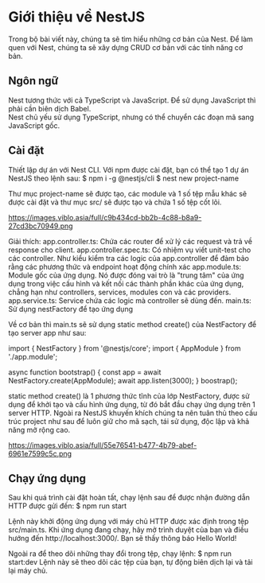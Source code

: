<h1>Giới thiệu về NestJS</h1>
Trong bộ bài viết này, chúng ta sẽ tìm hiểu những cơ bản của Nest. Để làm quen với Nest, chúng ta sẽ xây dựng CRUD cơ bản với các tính năng cơ bản.

<h2>Ngôn ngữ</h2>
Nest tương thức với cả TypeScript và JavaScript. Để sử dụng JavaScript thì phải cần biên dịch Babel. <br>
Nest chủ yếu sử dụng TypeScript, nhưng có thể chuyển các đoạn mã sang JavaScript gốc.

<h2>Cài đặt</h2>
Thiết lập dự án với Nest CLI. Với npm được cài đặt, bạn có thể tạo 1 dự án NestJS theo lệnh sau:
$ npm i -g @nestjs/cli
$ nest new project-name

Thư mục project-name sẽ được tạo, các module và 1 số tệp mẫu khác sẽ được cài đặt và thư mục src/ sẽ được tạo và chứa 1 số tệp cốt lõi. <br>

https://images.viblo.asia/full/c9b434cd-bb2b-4c88-b8a9-27cd3bc70949.png

Giải thích:
app.controller.ts: Chứa các router để xử lý các request và trả về response cho client.
app.controller.spec.ts: Có nhiệm vụ viết unit-test cho các controller. Như kiểu kiểm tra các logic của app.controller để đảm bảo rằng các phương thức và endpoint hoạt động chính xác
app.module.ts: Module gốc của ứng dụng. Nó được đóng vai trò là "trung tâm" của ứng dụng trong việc cấu hình và kết nối các thành phần khác của ứng dụng, chẳng hạn như controllers, services, modules con và các providers.
app.service.ts: Service chứa các logic mà controller sẽ dùng đến.
main.ts: Sử dụng nestFactory để tạo ứng dụng

Về cơ bản thì main.ts sẽ sử dụng static method create() của NestFactory để tạo server app như sau:

import { NestFactory } from '@nestjs/core';
import { AppModule } from './app.module';

async function bootstrap() {
    const app = await NestFactory.create(AppModule);
    await app.listen(3000);
}
boostrap();

static method create() là 1 phương thức tĩnh của lớp NestFactory, được sử dụng để khởi tạo và cấu hình ứng dụng, từ đó bắt đầu chạy ứng dụng trên 1 server HTTP.
Ngoài ra NestJS khuyến khích chúng ta nên tuân thủ theo cấu trúc project như sau để luôn giữ cho mã sạch, tái sử dụng, độc lập và khả năng mở rộng cao.

https://images.viblo.asia/full/55e76541-b477-4b79-abef-6961e7599c5c.png

<h2>Chạy ứng dụng</h2>
Sau khi quá trình cài đặt hoàn tất, chạy lệnh sau để được nhận đường dẫn HTTP được gửi đến:
$ npm run start

Lệnh này khởi động ứng dụng với máy chủ HTTP được xác định trong tệp src/main.ts. Khi ứng dụng đang chạy, hãy mở trình duyệt của bạn và điều hướng đến http://localhost:3000/. Bạn sẽ thấy thông báo Hello World!

Ngoài ra để theo dõi những thay đổi trong tệp, chạy lệnh:
$ npm run start:dev
Lệnh này sẽ theo dõi các tệp của bạn, tự động biên dịch lại và tải lại máy chủ.